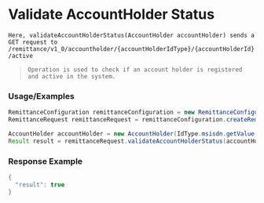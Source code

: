# Validate AccountHolder Status

`Here, validateAccountHolderStatus(AccountHolder accountHolder) sends a GET request to /remittance/v1_0/accountholder/{accountHolderIdType}/{accountHolderId}/active`

> `Operation is used to check if an account holder is registered and active in the system.`

### Usage/Examples

```java
RemittanceConfiguration remittanceConfiguration = new RemittanceConfiguration("<Remittance_SUBSCRIPTION_KEY>", "<REFERENCE_ID>", "<API_KEY>","<MODE>","<TARGET_ENVIRONMENT>");
RemittanceRequest remittanceRequest = remittanceConfiguration.createRemittanceRequest();

AccountHolder accountHolder = new AccountHolder(IdType.msisdn.getValue(), "<MSISDN>");
Result result = remittanceRequest.validateAccountHolderStatus(accountHolder);
```

### Response Example

```java
{
  "result": true
}
```